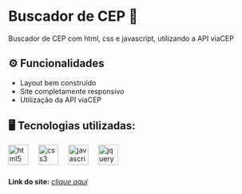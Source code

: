 # Buscador de CEP 📍
Buscador de CEP com html, css e javascript, utilizando a API viaCEP <br>

## ⚙ Funcionalidades  
- Layout bem construído <br> 
- Site completamente responsivo <br>  
- Utilização da API viaCEP <br> 

## 🖥️ Tecnologias utilizadas:<br>
<div align="left">
  <img src="https://cdn.jsdelivr.net/gh/devicons/devicon/icons/html5/html5-original.svg" height="40" alt="html5 logo"  />
  <img width="12" />
  <img src="https://cdn.jsdelivr.net/gh/devicons/devicon/icons/css3/css3-original.svg" height="40" alt="css3 logo"  />
  <img width="12" />
  <img src="https://cdn.jsdelivr.net/gh/devicons/devicon/icons/javascript/javascript-original.svg" height="40" alt="javascript logo"  />
  <img width="12" />
  <img src="https://cdn.jsdelivr.net/gh/devicons/devicon/icons/jquery/jquery-original.svg" height="40" alt="jquery logo"  />
</div>

###
**Link do site:** <i>[clique aqui](https://lilian-carvalho25.github.io/buscador-de-cep/) 
